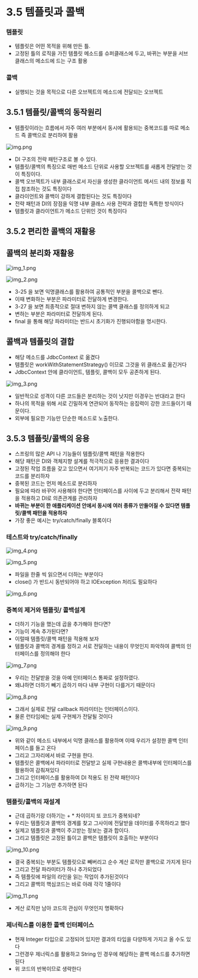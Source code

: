 # 3.5 템플릿과 콜백
### 템플릿
- 템플릿은 어떤 목적을 위해 만든 틀. 
- 고정된 틀의 로직을 가진 템플릿 메소드를 슈퍼클래스에 두고, 바뀌는 부분을 서브 클래스의 메소드에 드는 구조 활용

### 콜백
- 실행되는 것을 목적으로 다른 오브젝트의 메소드에 전달되는 오브젝트

## 3.5.1 템플릿/콜백의 동작원리
- 템플릿이라는 흐름에서 자주 여러 부분에서 동시에 활용되는 중복코드를 따로 메소드 즉 콜백으로 분리하여 활용

![img.png](../img/3.2_3.3/img.png)

- DI 구조의 전략 패턴구조로 볼 수 있다.
- 템플릿/콜백의 특징으로 매번 메소드 단위로 사용할 오브젝트를 새롭게 전달받는 것이 특징이다.
- 콜백 오브젝트가 내부 클래스로서 자신을 생성한 클라이언트 메서드 내의 정보를 직접 참조하는 것도 특징이다
- 클라이언트와 콜백이 강하게 결합된다는 것도 특징이다
- 전략 패턴과 DI의 장점을 익명 내부 클래스 사용 전략과 결합한 독특한 방식이다
- 템플릿과 클라이언트가 메소드 단위인 것이 특징이다

## 3.5.2 편리한 콜백의 재활용
## 콜백의 분리화 재활용

![img_1.png](../img/3.2_3.3/img_1.png)

![img_2.png](../img/3.2_3.3/img_2.png)

- 3-25 을 보면 익명클래스를 활용하여 공통적인 부분을 콜백으로 뺀다.
- 이때 변화하는 부분은 파라미터로 전달하게 변경한다.
- 3-27 을 보면 최종적으로 절대 변하지 않는 콜백 클래스를 정의하게 되고 
- 변하는 부분은 파라미터로 전달하게 된다.
- final 을 통해 해당 파라미터는 반드시 초기화가 진행되야함을 명시한다.

## 콜백과 템플릿의 결합
- 해당 메소드를 JdbcContext 로 옮겼다
- 템플릿은 workWithStatementStrategy() 이므로 그것을 위 클래스로 옮긴거다
- JdbcContext 안에 클라이언트, 템플릿, 콜백이 모두 공존하게 된다.

![img_3.png](../img/3.2_3.3/img_3.png)

- 일반적으로 성격이 다른 코드들은 분리하는 것이 낫지만 이경우는 반대라고 한다
- 하나의 목적을 위해 서로 긴밀하게 연관되어 동작하는 응집력이 강한 코드들이기 때문이다.
- 외부에 필요한 기능만 단순한 메소드로 노출한다.

## 3.5.3 템플릿/콜백의 응용
- 스프링의 많은 API 나 기능들이 템플릿/콜백 패턴을 적용한다
- 해당 패턴은 DI와 객체지향 설계를 적극적으로 응용한 결과이다
- 고정된 작업 흐름을 갖고 있으면서 여기저기 자주 반복되는 코드가 있다면 중복되는 코드를 분리하자
- 중복된 코드는 먼저 메소드로 분리하자
- 필요에 따라 바꾸어 사용해야 한다면 인터페이스를 사이에 두고 분리해서 전략 패턴을 적용하고 DI로 의존관계를 관리하자
- **바뀌는 부분이 한 애플리케이션 안에서 동시에 여러 종류가 만들어질 수 있다면 템플릿/콜백 패턴을 적용하자**
- 가장 좋은 예시는 try/catch/finally 블록이다

### 테스트와 try/catch/finally

![img_4.png](../img/3.2_3.3/img_4.png)

![img_5.png](../img/3.2_3.3/img_5.png)

- 파일을 한줄 씩 읽으면서 더하는 부분이다
- close() 가 반드시 동반되어야 하고 IOException 처리도 필요하다

![img_6.png](../img/3.2_3.3/img_6.png)

### 중복의 제거와 템플릿/ 콜백설계
- 더하기 기능을 했는데 곱을 추가해야 한다면?
- 기능이 계속 추가된다면?
- 이럴때 템플릿/콜백 패턴을 적용해 보자
- 템플릿과 콜백의 경계를 정하고 서로 전달하는 내용이 무엇인지 파악하여 콜백의 인터페이스를 정의해야 한다

![img_7.png](../img/3.2_3.3/img_7.png)

- 우리는 전달받을 것을 아예 인터페이스 통짜로 설정하였다.
- 왜냐하면 더하기 빼기 곱하기 마다 내부 구현이 다를거기 때문이다

![img_8.png](../img/3.2_3.3/img_8.png)

- 그래서 실제로 전달 callback 파라미터는 인터페이스이다. 
- 물론 런타임에는 실제 구현체가 전달될 것이다

![img_9.png](../img/3.2_3.3/img_9.png)

- 위와 같이 메소드 내부에서 익명 클래스를 활용하며 이때 우리가 설정한 콜백 인터페이스를 들고 온다
- 그리고 그자리에서 바로 구현을 한다.
- 템플릿은 콜백에서 파라미터로 전달받고 실제 구현내용은 콜백내부에 인터페이스를 활용하여 감춰져있다
- 그리고 인터페이스를 활용하여 DI 적용도 된 전략 패턴이다
- 곱하기는 그 기능만 추가하면 된다

### 템플릿/콜백의 재설계
- 근데 곱하기랑 더하기는 + * 차이이지 또 코드가 중복되네?
- 우리는 템플릿과 콜백의 경계를 찾고 그사이에 전달받을 데이터를 주목하라고 했다
- 실제고 템플릿과 콜백이 주고받는 정보는 결과 합이다.
- 그리고 템플릿은 고정된 틀이고 콜백은 템플릿이 호출하는 부분이다

![img_10.png](../img/3.2_3.3/img_10.png)

- 결국 중복되는 부분도 템플릿으로 빼버리고 순수 계산 로직만 콜백으로 가지게 된다
- 그리고 전달 파라미터가 하나 추가되었다
- 즉 템플릿에 파일의 라인을 읽는 작업이 추가된것이다
- 그리고 콜백의 핵심코드는 바로 아래 각각 1줄이다

![img_11.png](../img/3.2_3.3/img_11.png)

- 계산 로직만 남아 코드의 관심이 무엇인지 명확하다

### 제너릭스를 이용한 콜백 인터페이스
- 현재 Integer 타입으로 고정되어 있지만 결과의 타입을 다양하게 가지고 올 수도 있다
- 그런경우 제너릭스를 활용하고 String 인 경우에 해당하는 콜백 메소드를 추가하면된다
- 위 코드의 반복이므로 생략한다


